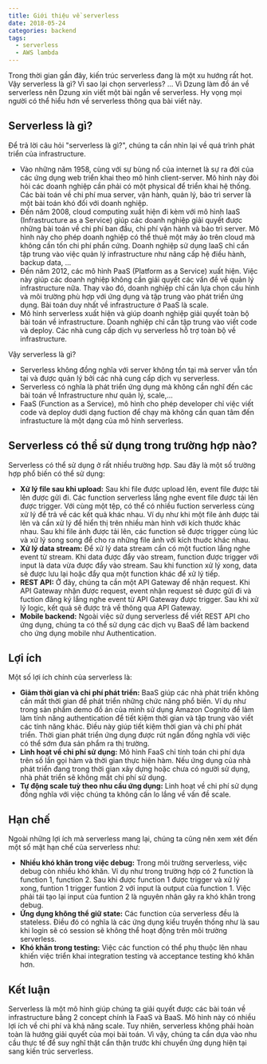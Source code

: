 ```yaml
---
title: Giới thiệu về serverless 
date: 2018-05-24
categories: backend 
tags:
  - serverless
  - AWS lambda
---
```


Trong thời gian gần đây, kiến trúc serverless đang là một xu hướng rất hot. Vậy serverless là gì? Vì sao lại chọn serverless? ... Vì Dzung làm đồ án về serverless nên Dzung xin viết một bài ngắn về serverless. Hy vọng mọi người có thể hiểu hơn về serverless thông qua bài viết này.
<!-- more -->
## Serverless là gì?
Để trả lời câu hỏi "serverless là gì?", chúng ta cần nhìn lại về quá trình phát triển của infrastructure.
 
- Vào những năm 1958, cùng với sự bùng nổ của internet là sự ra đời của các ứng dụng web triển khai theo mô hình client-server. Mô hình này đòi hỏi các doanh nghiệp cần phải có một physical để triển khai hệ thống. Các bài toán về chi phí mua server, vận hành, quản lý, bảo trì server là một bài toán khó đối với doanh nghiệp.
- Đến năm 2008, cloud computing xuất hiện đi kèm với mô hình IaaS (Infrastructure as a Service) giúp các doanh nghiệp giải quyết được những bài toán về chi phí ban đầu, chi phí vận hành và bảo trì server. Mô hình này cho phép doanh nghiệp có thể thuê một máy ảo trên cloud mà không cần tốn chi phí phần cứng. Doanh nghiệp sử dụng IaaS chỉ cần tập trung vào việc quản lý infrastructure như nâng cấp hệ điều hành, backup data, ...
- Đến năm 2012, các mô hình PaaS (Platform as a Service) xuất hiện. Việc này giúp các doanh nghiệp không cần giải quyết các vấn đề về quản lý infrastructure nữa. Thay vào đó, doanh nghiệp chỉ cần lựa chọn cấu hình và môi trường phù hợp với ứng dụng và tập trung vào phát triển ứng dụng. Bài toán duy nhất về infrastructure ở PaaS là scale.
- Mô hình serverless xuất hiện và giúp doanh nghiệp giải quyết toàn bộ bài toán về infrastructure. Doanh nghiệp chỉ cần tập trung vào viết code và deploy. Các nhà cung cấp dịch vụ serverless hỗ trợ toàn bộ về infrastructure.

Vậy serverless là gì?
- Serverless không đồng nghĩa với server không tồn tại mà server vẫn tồn tại và được quản lý bởi các nhà cung cấp dịch vụ serverless. 
- Serverless có nghĩa là phát triển ứng dụng mà không cần nghĩ đến các bài toán về Infrastructure như quản lý, scale,...
- FaaS (Function as a Service), mô hình cho phép developer chỉ việc viết code và deploy dưới dạng fuction để chạy mà không cần quan tâm đến infrastucture là một dạng của mô hình serverless.

## Serverless có thể sử dụng trong trường hợp nào?
Serverless có thể sử dụng ở rất nhiều trường hợp. Sau đây là một số trường hợp phổ biến có thể sử dụng:
- **Xử lý file sau khi upload:** Sau khi file được upload lên, event file được tải lên được gửi đi. Các function serverless lắng nghe event file được tải lên được trigger. Với cùng một tệp, có thể có nhiều fuction serverless cùng xử lý để trả về các kết quả khác nhau. Ví dụ như khi một file ảnh được tải lên và cần xử lý để hiển thị trên nhiều màn hình với kích thước khác nhau. Sau khi file ảnh được tải lên, các function sẽ được trigger cùng lúc và xử lý song song để cho ra những file ảnh với kích thuớc khác nhau.
- **Xử lý data stream:** Để xử lý data stream cần có một fuction lắng nghe event từ stream. Khi data được đẩy vào stream, function được trigger với input là data vừa được đẩy vào stream. Sau khi function xử lý xong, data sẽ được lưu lại hoặc đẩy qua một function khác để xử lý tiếp.
- **REST API:** Ở đây, chúng ta cần một API Gateway để nhận request. Khi API Gateway nhận được request, event nhận request sẽ được gửi đi và fuction đăng ký lắng nghe event từ API Gateway được trigger. Sau khi xử lý logic, kết quả sẽ được trả về thông qua API Gateway.
- **Mobile backend:** Ngoài việc sử dụng serverless để viết REST API cho ứng dụng, chúng ta có thể sử dụng các dịch vụ BaaS để làm backend cho ứng dụng mobile như Authentication. 
## Lợi ích
Một số lợi ích chính của serverless là:
- **Giảm thời gian và chi phí phát triển:** BaaS giúp các nhà phát triển không cần mất thời gian để phát triển những chức năng phổ biến. Ví dụ như trong sản phẩm demo đồ án của mình sử dụng Amazon Cognito để làm làm tính năng authentication để tiết kiệm thời gian và tập trung vào viết các tính năng khác. Điều này giúp tiết kiệm thời gian và chi phí phát triển. Thời gian phát triển ứng dụng được rút ngắn đồng nghĩa với việc có thể sớm đưa sản phẩm ra thị trường.
- **Linh hoạt về chi phí sử dụng:** Mô hình FaaS chỉ tính toán chi phí dựa trên số lần gọi hàm và thời gian thực hiện hàm. Nếu ứng dụng của nhà phát triển đang trong thời gian xây dựng hoặc chưa có người sử dụng, nhà phát triển sẽ không mất chi phí sử dụng.
- **Tự động scale tuỳ theo nhu cầu ứng dụng:** Linh hoạt về chi phí sử dụng đồng nghĩa với việc chúng ta không cần lo lắng về vấn đề scale.
## Hạn chế
Ngoài những lợi ích mà serverless mang lại, chúng ta cũng nên xem xét đến một số mặt hạn chế của serverless như:
- **Nhiều khó khăn trong việc debug:** Trong môi trường serverless, việc debug còn nhiều khó khăn. Ví dụ như trong trường hợp có 2 function là function 1, function 2. Sau khi được function 1 được trigger và xử lý xong, funtion 1 trigger funtion 2 với input là output của function 1. Việc phải tái tạo lại input của funtion 2 là nguyên nhân gây ra khó khăn trong debug.
- **Ứng dụng không thể giữ state:** Các function của serverless đều là stateless. Điều đó có nghĩa là các ứng dụng kiểu truyền thống như là sau khi login sẽ có session sẽ không thể hoạt động trên môi trường serverless.
- **Khó khăn trong testing:** Việc các function có thể phụ thuộc lên nhau khiến việc triển khai integration testing và acceptance testing khó khăn hơn.
## Kết luận
Serverless là một mô hình giúp chúng ta giải quyết được các bài toán về infrastructure bằng 2 concept chính là FaaS và BaaS. Mô hình này có nhiều lợi ích về chi phí và khả năng scale. Tuy nhiên, serverless không phải hoàn toàn là hướng giải quyết của mọi bài toán. Vì vậy, chúng ta cần dựa vào nhu cầu thực tế  để suy nghĩ thật cẩn thận trước khi chuyển ứng dụng hiện tại sang kiến trúc serverless.